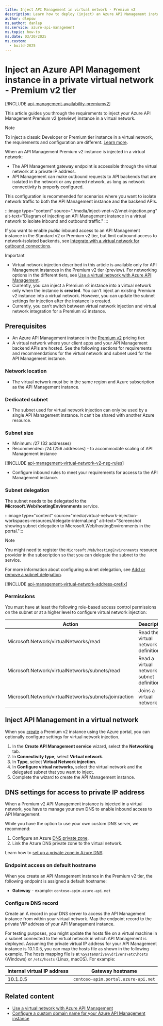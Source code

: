 ```yaml
---
title: Inject API Management in virtual network - Premium v2
description: Learn how to deploy (inject) an Azure API Management instance in the Premium v2 tier in a virtual network to isolate inbound and outbound traffic.
author: dlepow
ms.author: danlep
ms.service: azure-api-management
ms.topic: how-to 
ms.date: 03/20/2025
ms.custom:
  - build-2025
---
```


# Inject an Azure API Management instance in a private virtual network - Premium v2 tier

[!INCLUDE [api-management-availability-premiumv2](../../includes/api-management-availability-premiumv2.md)] 

This article guides you through the requirements to inject your Azure API Management Premium v2 (preview) instance in a virtual network. 

> [!NOTE]
> To inject a classic Developer or Premium tier instance in a virtual network, the requirements and configuration are different. [Learn more](virtual-network-injection-resources.md).

When an API Management Premium v2 instance is injected in a virtual network: 

* The API Management gateway endpoint is accessible through the virtual network at a private IP address.
* API Management can make outbound requests to API backends that are isolated in the network or any peered network, as long as network connectivity is properly configured. 

This configuration is recommended for scenarios where you want to isolate network traffic to both the API Management instance and the backend APIs.

:::image type="content" source="./media/inject-vnet-v2/vnet-injection.png" alt-text="Diagram of injecting an API Management instance in a virtual network to isolate inbound and outbound traffic."  :::

If you want to enable *public* inbound access to an API Management instance in the Standard v2 or Premium v2 tier, but limit outbound access to network-isolated backends, see [Integrate with a virtual network for outbound connections](integrate-vnet-outbound.md).


> [!IMPORTANT]
> * Virtual network injection described in this article is available only for API Management instances in the Premium v2 tier (preview). For networking options in the different tiers, see [Use a virtual network with Azure API Management](virtual-network-concepts.md).
> * Currently, you can inject a Premium v2 instance into a virtual network only when the instance is **created**. You can't inject an existing Premium v2 instance into a virtual network. However, you can update the subnet settings for injection after the instance is created.
> * Currently, you can't switch between virtual network injection and virtual network integration for a Premium v2 instance.

## Prerequisites

- An Azure API Management instance in the [Premium v2](v2-service-tiers-overview.md) pricing tier.
- A virtual network where your client apps and your API Management backend APIs are hosted. See the following sections for requirements and recommendations for the virtual network and subnet used for the API Management instance.

### Network location

* The virtual network must be in the same region and Azure subscription as the API Management instance.

### Dedicated subnet

* The subnet used for virtual network injection can only be used by a single API Management instance. It can't be shared with another Azure resource.

### Subnet size 

* Minimum: /27 (32 addresses)
* Recommended: /24 (256 addresses) - to accommodate scaling of API Management instance

[!INCLUDE [api-management-virtual-network-v2-nsg-rules](../../includes/api-management-virtual-network-v2-nsg-rules.md)]
* Configure inbound rules to meet your requirements for access to the API Management instance.

### Subnet delegation

The subnet needs to be delegated to the **Microsoft.Web/hostingEnvironments** service.

:::image type="content" source="media/virtual-network-injection-workspaces-resources/delegate-internal.png" alt-text="Screenshot showing subnet delegation to Microsoft.Web/hostingEnvironments in the portal.":::


> [!NOTE]
> You might need to register the `Microsoft.Web/hostingEnvironments` resource provider in the subscription so that you can delegate the subnet to the service.

For more information about configuring subnet delegation, see [Add or remove a subnet delegation](../virtual-network/manage-subnet-delegation.md).

[!INCLUDE [api-management-virtual-network-address-prefix](../../includes/api-management-virtual-network-address-prefix.md)]

### Permissions

You must have at least the following role-based access control permissions on the subnet or at a higher level to configure virtual network injection:

| Action | Description |
|-|-|
| Microsoft.Network/virtualNetworks/read | Read the virtual network definition |
| Microsoft.Network/virtualNetworks/subnets/read | Read a virtual network subnet definition |
| Microsoft.Network/virtualNetworks/subnets/join/action | Joins a virtual network |



## Inject API Management in a virtual network

When you [create](get-started-create-service-instance.md) a Premium v2 instance using the Azure portal, you can optionally configure settings for virtual network injection. 

1. In the **Create API Management service** wizard, select the **Networking** tab.
1. In **Connectivity type**, select **Virtual network**.
1. In **Type**, select **Virtual Network injection**. 
1. In **Configure virtual networks**, select the virtual network and the delegated subnet that you want to inject. 
1. Complete the wizard to create the API Management instance.

## DNS settings for access to private IP address

When a Premium v2 API Management instance is injected in a virtual network, you have to manage your own DNS to enable inbound access to API Management. 

While you have the option to use your own custom DNS server, we recommend:

1. Configure an Azure [DNS private zone](../dns/private-dns-overview.md).
1. Link the Azure DNS private zone to the virtual network. 

Learn how to [set up a private zone in Azure DNS](../dns/private-dns-getstarted-portal.md).

### Endpoint access on default hostname

When you create an API Management instance in the Premium v2 tier, the following endpoint is assigned a default hostname:

* **Gateway** - example: `contoso-apim.azure-api.net`

### Configure DNS record

Create an A record in your DNS server to access the API Management instance from within your virtual network. Map the endpoint record to the private VIP address of your API Management instance.

For testing purposes, you might update the hosts file on a virtual machine in a subnet connected to the virtual network in which API Management is deployed. Assuming the private virtual IP address for your API Management instance is 10.1.0.5, you can map the hosts file as shown in the following example. The hosts mapping file is at  `%SystemDrive%\drivers\etc\hosts` (Windows) or `/etc/hosts` (Linux, macOS). For example:

| Internal virtual IP address | Gateway hostname |
| ----- | ----- |
| 10.1.0.5 | `contoso-apim.portal.azure-api.net` |

## Related content

* [Use a virtual network with Azure API Management](virtual-network-concepts.md)
* [Configure a custom domain name for your Azure API Management instance](configure-custom-domain.md)




